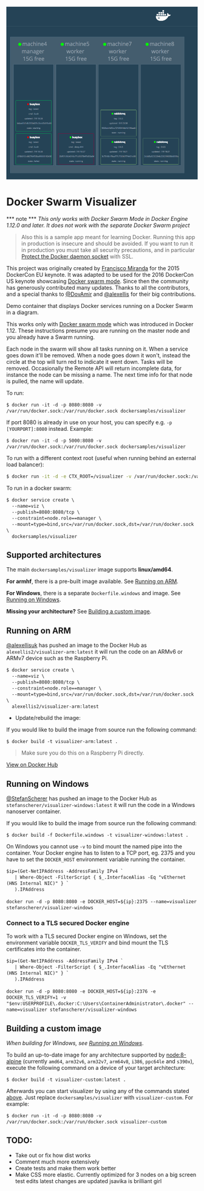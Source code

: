 

![Sample image of  nodes with data](./nodes.png)

# Docker Swarm Visualizer
*** note ***
_This only works with Docker Swarm Mode in Docker Engine 1.12.0 and later. It does not work with the separate Docker Swarm project_
> Also this is a sample app meant for learning Docker. Running this app in production is insecure and should be avoided. If you want to run it in production you must take all security precautions, and in particular [Protect the Docker daemon socket](https://docs.docker.com/engine/security/https/) with SSL.

This project was originally created by [Francisco Miranda](https://github.com/maroshii) for the 2015 DockerCon EU keynote. It was adapted to be used for the 2016 DockerCon US keynote showcasing [Docker swarm mode](https://docs.docker.com/engine/swarm/). Since then the community has generously contributed many updates. Thanks to all the contributors, and a special thanks to [@DovAmir](https://github.com/DovAmir) and [@alexellis](https://github.com/alexellis) for their big contributions.

Demo container that displays Docker services running on a Docker Swarm in a diagram.

This works only with [Docker swarm mode](https://docs.docker.com/engine/swarm/) which was introduced in Docker 1.12. These instructions presume you are running on the master node and you already have a Swarm running.

Each node in the swarm will show all tasks running on it. When a service goes down it'll be removed. When a node goes down it won't, instead the circle at the top will turn red to indicate it went down. Tasks will be removed.
Occasionally the Remote API will return incomplete data, for instance the node can be missing a name. The next time info for that node is pulled, the name will update.

To run:

```
$ docker run -it -d -p 8080:8080 -v /var/run/docker.sock:/var/run/docker.sock dockersamples/visualizer
```

If port 8080 is already in use on your host, you can specify e.g. `-p [YOURPORT]:8080` instead. Example:

```
$ docker run -it -d -p 5000:8080 -v /var/run/docker.sock:/var/run/docker.sock dockersamples/visualizer
```

To run with a different context root (useful when running behind an external load balancer):

```bash
$ docker run -it -d -e CTX_ROOT=/visualizer -v /var/run/docker.sock:/var/run/docker.sock dockersamples/visualizer
```

To run in a docker swarm:

```
$ docker service create \
  --name=viz \
  --publish=8080:8080/tcp \
  --constraint=node.role==manager \
  --mount=type=bind,src=/var/run/docker.sock,dst=/var/run/docker.sock \
  dockersamples/visualizer
```

## Supported architectures

The main `dockersamples/visualizer` image supports **linux/amd64**.

**For armhf**, there is a pre-built image available. See [Running on ARM](#running-on-arm).

**For Windows**, there is a separate `Dockerfile.windows` and image. See [Running on Windows](#running-on-windows).

**Missing your architecture?** See [Building a custom image](#building-a-custom-image).

## Running on ARM

[@alexellisuk](https://twitter.com/alexellisuk) has pushed an image to the Docker Hub as `alexellis2/visualizer-arm:latest` it will run the code on an ARMv6 or ARMv7 device such as the Raspberry Pi.

```
$ docker service create \
  --name=viz \
  --publish=8080:8080/tcp \
  --constraint=node.role==manager \
  --mount=type=bind,src=/var/run/docker.sock,dst=/var/run/docker.sock \
  alexellis2/visualizer-arm:latest
```

* Update/rebuild the image:

If you would like to build the image from source run the following command:

```
$ docker build -t visualizer-arm:latest .
```

> Make sure you do this on a Raspberry Pi directly.

[View on Docker Hub](https://hub.docker.com/r/alexellis2/visualizer-arm/tags/)

## Running on Windows

[@StefanScherer](https://github.com/StefanScherer) has pushed an image to the
Docker Hub as `stefanscherer/visualizer-windows:latest` it will run the code
in a Windows nanoserver container.

If you would like to build the image from source run the following command:

```
$ docker build -f Dockerfile.windows -t visualizer-windows:latest .
```

On Windows you cannot use `-v` to bind mount the named pipe into the container.
Your Docker engine has to listen to a TCP port, eg. 2375 and you have to
set the `DOCKER_HOST` environment variable running the container.

```
$ip=(Get-NetIPAddress -AddressFamily IPv4 `
   | Where-Object -FilterScript { $_.InterfaceAlias -Eq "vEthernet (HNS Internal NIC)" } `
   ).IPAddress

docker run -d -p 8080:8080 -e DOCKER_HOST=${ip}:2375 --name=visualizer stefanscherer/visualizer-windows
```

### Connect to a TLS secured Docker engine

To work with a TLS secured Docker engine on Windows, set the environment variable `DOCKER_TLS_VERIFY` and
bind mount the TLS certificates into the container.
 
```
$ip=(Get-NetIPAddress -AddressFamily IPv4 `
   | Where-Object -FilterScript { $_.InterfaceAlias -Eq "vEthernet (HNS Internal NIC)" } `
   ).IPAddress

docker run -d -p 8080:8080 -e DOCKER_HOST=${ip}:2376 -e DOCKER_TLS_VERIFY=1 -v "$env:USERPROFILE\.docker:C:\Users\ContainerAdministrator\.docker" --name=visualizer stefanscherer/visualizer-windows
```

## Building a custom image
*When building for Windows, see [Running on Windows](#running-on-windows)*.

To build an up-to-date image for any architecture supported by [node:8-alpine](https://hub.docker.com/_/node/) (currently `amd64`, `arm32v6`, `arm32v7`, `arm64v8`, `i386`, `ppc64le` and `s390x`), execute the following command on a device of your target architecture:
```
$ docker build -t visualizer-custom:latest .
```

Afterwards you can start visualizer by using any of the commands stated [above](#docker-swarm-visualizer). Just replace `dockersamples/visualizer` with `visualizer-custom`. For example:
```
$ docker run -it -d -p 8080:8080 -v /var/run/docker.sock:/var/run/docker.sock visualizer-custom
```


## TODO:
* Take out or fix how dist works
* Comment much more extensively
* Create tests and make them work better
* Make CSS more elastic. Currently optimized for 3 nodes on a big screen
test edits
latest changes are updated
jsavika is brilliant girl
